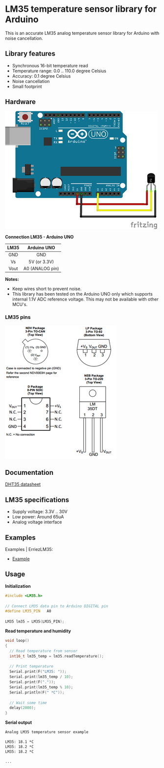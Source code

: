 # LM35 temperature sensor library for Arduino

This is an accurate LM35 analog temperature sensor library for Arduino with noise cancellation.

## Library features

- Synchronous 16-bit temperature read
- Temperature range: 0.0 .. 110.0 degree Celsius
- Accuracy: 0.1 degree Celsius
- Noise cancellation
- Small footprint


## Hardware

![Schematic LM35 and Arduino UNO](https://raw.githubusercontent.com/Erriez/ErriezLM35/master/extras/LM35_Arduino_UNO.png)

**Connection LM35 - Arduino UNO**

| LM35 |   Arduino UNO   |
| :--: | :-------------: |
| GND  |       GND       |
|  Vs  |  5V (or 3.3V)   |
| Vout | A0 (ANALOG pin) |

**Notes:** 

* Keep wires short to prevent noise.
* This library has been tested on the Arduino UNO only which supports internal 1.1V ADC reference voltage. This may not be available with other MCU's.

### LM35 pins

![LM35 pins](https://raw.githubusercontent.com/Erriez/ErriezLM35/master/extras/LM35_pins.png)

## Documentation

[DHT35 datasheet](https://www.google.com/search?q=LM35+datasheet)



## LM35 specifications

- Supply voltage: 3.3V .. 30V
- Low power: Around 65uA 
- Analog voltage interface



## Examples

Examples | ErriezLM35:

* [Example](https://github.com/Erriez/ErriezLM35/blob/master/examples/Example/Example.ino)



## Usage

**Initialization**

```c++
#include <LM35.h>
  
// Connect LM35 data pin to Arduino DIGITAL pin
#define LM35_PIN   A0
  
LM35 lm35 = LM35(LM35_PIN);
```



**Read temperature and humidity**

```c++
void loop()
{
  // Read temperature from sensor
  int16_t lm35_temp = lm35.readTemperature();
  
  // Print temperature
  Serial.print(F("LM35: "));
  Serial.print(lm35_temp / 10);
  Serial.print(F("."));
  Serial.print(lm35_temp % 10);
  Serial.println(F(" *C"));
  
  // Wait some time
  delay(2000);
}
```



**Serial output**

```
Analog LM35 temperature sensor example
  
LM35: 18.1 *C
LM35: 18.2 *C
LM35: 18.2 *C
  
...
```

